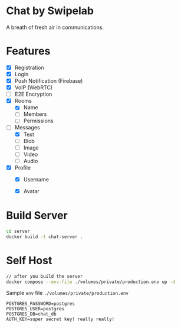 # Chat by Swipelab

A breath of fresh air in communications. 

# Features

- [x] Registration
- [x] Login
- [x] Push Notification (Firebase)
- [x] VoIP (WebRTC)
- [ ] E2E Encryption
- [x] Rooms
    - [x] Name
    - [ ] Members
    - [ ] Permissions
- [ ] Messages
    - [x] Text
    - [ ] Blob
    - [ ] Image
    - [ ] Video
    - [ ] Audio    
- [x] Profile
    - [x] Username
    - [x] Avatar


# Build Server

```sh
cd server
docker build -t chat-server .
```

# Self Host

```sh
// after you build the server
docker compose --env-file ./volumes/private/production.env up -d
```


Sample `env` file `./volumes/private/production.env`
```env
POSTGRES_PASSWORD=postgres
POSTGRES_USER=postgres
POSTGRES_DB=chat_db
AUTH_KEY=super secret key! really really!
```